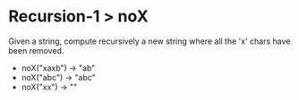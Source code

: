 # Recursion-1 > noX

Given a string, compute recursively a new string where all the 'x' chars have been removed.

- noX("xaxb") → "ab"
- noX("abc") → "abc"
- noX("xx") → ""